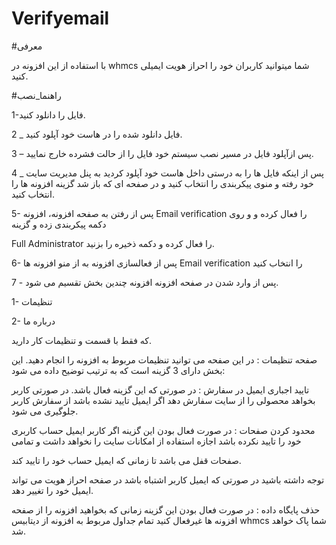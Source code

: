 # Verifyemail
#معرفی

با استفاده از این افزونه در whmcs شما میتوانید کاربران خود را احراز هویت ایمیلی کنید.


#راهنما_نصب

1-فایل را دانلود کنید.

2 _ فایل دانلود شده را در هاست خود آپلود کنید.

3 – پس ازآپلود   فایل  در مسیر نصب  سیستم خود فایل را از حالت فشرده خارج نمایید.

4 _  پس از اینکه  فایل ها را به درستی داخل هاست خود آپلود کردید به  پنل مدیریت  سایت خود رفته  و منوی پیکربندی را انتخاب کنید  و در صفحه ای که باز شد گزینه افزونه  ها را انتخاب کنید.


5- پس  از رفتن به صفحه افزونه، افزونه  Email verification را فعال کرده و  و روی دکمه پیکربندی زده و گزینه

Full Administrator   را فعال کرده و دکمه ذخیره را بزنید.

6-  پس از فعالسازی افزونه به از منو افزونه ها Email verification را انتخاب کنید

7 -  پس از وارد شدن در صفحه افزونه افزونه چندین بخش تقسیم می شود.

1- تنظیمات

2- درباره ما

که فقط با قسمت و تنظیمات کار دارید.

 صفحه تنظیمات : در این صفحه می توانید تنظیمات مربوط به افزونه را انجام دهید. این بخش دارای 3 گزینه است که به ترتیب توضیح داده می شود:

تایید اجباری ایمیل در سفارش : در صورتی که این گزینه فعال باشد. در صورتی کاربر بخواهد محصولی را از سایت سفارش دهد اگر ایمیل تایید نشده باشد از سفارش کاربر جلوگیری می شود.

محدود کردن صفحات : در صورت فعال بودن این گزینه اگر کاربر ایمیل حساب کاربری خود را تایید نکرده باشد  اجازه استفاده از امکانات سایت را نخواهد داشت و تمامی

صفحات قفل می باشد تا زمانی که ایمیل حساب خود را تایید کند.

توجه داشته باشید در صورتی که ایمیل کاربر اشتباه باشد در صفحه احراز هویت می تواند ایمیل خود را تغییر دهد.

حذف پایگاه داده : در صورت فعال بودن این گزینه زمانی که بخواهید افزونه را از صفحه افزونه ها غیرفعال کنید تمام جداول مربوط به افزونه از دیتابیس whmcs شما پاک خواهد شد.

